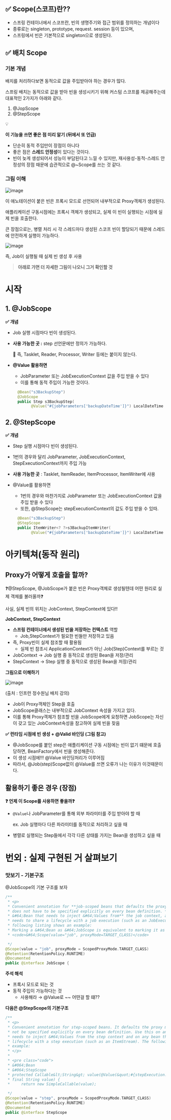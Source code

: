 ## **✅ Scope(스코프)란??**

- 스프링 컨테이너에서 스코프란, 빈의 생명주기와 접근 범위를 정의하는 개념이다
- 종류로는 singleton, prototype, request. session 등이 있으며,
- 스프링에서 빈은 기본적으로 singleton으로 생성된다.

## **✅ 배치 Scope**

### 기본 개념

배치를 처리하다보면 동적으로 값을 주입받아야 하는 경우가 많다.

스프링 배치는 동적으로 값을 받아 빈을 생성시키기 위해 커스텀 스코프를 제공해주는데 대표적인 2가지가 아래와 같다.

1. @JopScope
2. @StepScope

<aside>
💡

**이 기능을 쓰면 좋은 점 미리 알기 (뒤에서 또 언급)**

- 단순히 동적 주입만이 장점이 아니다
- 좋은 점은 **스레드 안정성**이 있다는 것이다.
- 빈이 늦게 생성되어서 성능이 부담된다고 느낄 수 있지만, 재사용성-동적-스레드 안정성의 장점 때문에 습관적으로 @~Scope를 쓰는 것 같다.
</aside>

### 그림 이해

![image](https://github.com/user-attachments/assets/9df4e6af-67b3-4aa3-bf65-09404083ca4f)

이 애노테이션이 붙은 빈은 프록시 모드로 선언되어 내부적으로 Proxy객체가 생성된다.

애플리케이션 구동시점에는 프록시 객체가 생성되고, 실제 이 빈이 실행되는 시점에 실제 빈을 호출한다.

큰 장점으로는, 병렬 처리 시 각 스레드마다 생성된 스코프 빈이 할당되기 때문에 스레드에 안전하게 실행이 가능하다.

![image](https://github.com/user-attachments/assets/c9a22fd8-6ed7-4c77-a8a7-2225c7e75dc6)


즉, Job이 실행될 때 실제 빈 생성 후 사용

> **아래로 가면 더 자세한 그림이 나오니 그거 확인할 것**
>

# 시작 
## 1. @JobScope

**✅ 개념**

- Job 실행 시점마다 빈이 생성된다.
- **사용 가능한 곳 :** step 선언문에만 정의가 가능하다.

  🚨 즉, Tasklet, Reader, Processor, Writer 등에는 붙이지 않는다.

- **@Value 활용하면**
    - JobParameter 또는 JobExecutionContext 값을 주입 받을 수 있다
    - 이를 통해 동적 주입이 가능한 것이다.

    ```kotlin
      @Bean("s3BackupStep")
      @JobScope
      public Step s3BackupStep(
            @Value("#{jobParameters['backupDateTime']}") LocalDateTime toBackupDateTime) 
    ```


## 2. @StepScope

**✅ 개념**

- Step 실행 시점마다 빈이 생성된다.
- 1번의 경우와 달리 JobParameter, JobExecutionContext, StepExecutionContext까지 주입 가능
- **사용 가능한 곳** : Tasklet, ItemReader, ItemProcessor, ItemWriter에 사용

- @Value를 활용하면
    - 1번의 경우와 마찬가지로 JobParameter 또는 JobExecutionContext 값을 주입 받을 수 있다
    - 또한, @StepScope는 stepExecutionContext의 값도 주입 받을 수 있따.

    ```kotlin
      @Bean("s3BackupStep")
      @StepScope
      public ItemWriter<? ?>s3BackupItemWriter(
            @Value("#{jobParameters['backupDateTime']}") LocalDateTime toBackupDateTime) 
    ```


# 아키텍쳐(동작 원리)

## Proxy가 어떻게 호출을 할까?

❓@StepScope, @JobScope가 붙은 빈은 Proxy객체로 생성될텐데 어떤 원리로 실제 객체를 불러올까❓

사실, 실제 빈의 위치는 JobContext, StepContext에 있다!!

**JobContext, StepContext**

- **스프링 컨테이너에서 생성된 빈을 저장하는 컨텍스트** 역할
    - Job,StepContext가 필요한 빈들만 저장하고 있음
- 즉, Proxy빈이 실제 참조할 때 활용됨
    - 실제 빈 참조시 ApplicationContext가 아닌 Job(Step)Context를 부르는 것
- JobContext → Job 실행 중 동적으로 생성된 Bean을 저장/관리
- StepContext → Step 실행 중 동적으로 생성된 Bean을 저장/관리

**그림으로 이해하기**

![image](https://github.com/user-attachments/assets/7ce1d18e-c98b-420a-a2cb-4b0ab6aeaf0c)

(출처 : 인프런 정수원님 배치 강의)

- Job이 Proxy객체인 Step을 호출
- JobScope클래스는 내부적으로 JobContext 속성을 가지고 있다.
- 이를 통해 Proxy객체가 참조할 빈을 JobScope에게 요청하면 JobScope는 자신이 갖고 있는 JobContext속성을 참고하여 실제 빈을 찾음

**✅ 런타임 시점에 빈 생성 + @Valid 바인딩 (그림 참고)**

- @JobScope를 붙인 step은 애플리케이션 구동 시점에는 빈이 없기 떄문에 호출 당하면, BeanFactory에서 빈을 생성해준다.
- 이 생성 시점에!!! @Value 바인딩처리가 이루어짐
- 따라서, @Job(step)Scope없이 @Value를 쓰면 오류가 나는 이유가 이것때문이다.

## 활용하기 좋은 경우 (장점)

**❓ 언제 이 Scope를 사용하면 좋을까❓**

- `@Value`나 JobParameter를 통해 외부 파라미터를 주입 받아야 할 때

  ex. Job 실행마다 다른 파라미터를 동적으로 처리하고 싶을 때

- 병렬로 실행되는 Step들에서 각각 다른 상태를 가지는 Bean을 생성하고 싶을 때

# 번외 : 실제 구현된 거 살펴보기

### 맛보기 - 기본구조

@JobScope의 기본 구조를 보자

```kotlin
/**
 * <p>
 * Convenient annotation for **job-scoped beans that defaults the proxy mode**, so that it
 * does not have to be specified explicitly on every bean definition. **Use this on any
 * &#64;Bean that needs to inject &#64;Values from** the job context, and any bean that
 * needs to share a lifecycle with a job execution (such as an JobExecutionListener). The
 * following listing shows an example:
 * Marking a &#64;Bean as &#64;JobScope is equivalent to marking it as
 * <code>&#64;Scope(value="job", proxyMode=TARGET_CLASS)</code>

 */
@Scope(value = "job", proxyMode = ScopedProxyMode.TARGET_CLASS)
@Retention(RetentionPolicy.RUNTIME)
@Documented
public @interface JobScope {

```

**주석 해석**

- 프록시 모드로 되는 것
- 동적 주입이 가능하다는 것
    - 사용해라 → @Value로 ~~ 어떤걸 할 떄??

**다음은 @StepScope의 기본구조**

```kotlin
/**
 * <p>
 * Convenient annotation for step-scoped beans. It defaults the proxy mode so that it need
 * not be specified explicitly on every bean definition. Use this on any &#64;Bean that
 * needs to inject &#64;Values from the step context and on any bean that needs to share a
 * lifecycle with a step execution (such as an ItemStream). The following listing shows an
 * example:
 * </p>
 *
 * <pre class="code">
 * &#064;Bean
 * &#064;StepScope
 * protected Callable&lt;String&gt; value(@Value(&quot;#{stepExecution.stepName}&quot;)
 * final String value) {
 *     return new SimpleCallable(value);

 */
@Scope(value = "step", proxyMode = ScopedProxyMode.TARGET_CLASS)
@Retention(RetentionPolicy.RUNTIME)
@Documented
public @interface StepScope 
```
